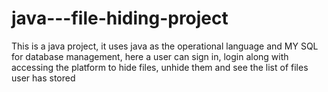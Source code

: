 # java---file-hiding-project
This is a java project, it uses java as the operational language and MY SQL for database management, here a user can sign in, login along with accessing the platform to hide files, unhide them and see the list of files user has stored

